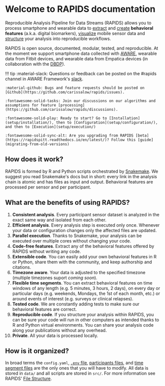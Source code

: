 # Welcome to RAPIDS documentation

Reproducible Analysis Pipeline for Data Streams (RAPIDS) allows you to process smartphone and wearable data to [extract](features/feature-introduction.md) and [create](features/add-new-features.md) **behavioral features** (a.k.a. digital biomarkers), [visualize](visualizations/data-quality-visualizations.md) mobile sensor data and [structure](workflow-examples/analysis.md) your analysis into reproducible workflows.

RAPIDS is open source, documented, modular, tested, and reproducible. At the moment we support smartphone data collected with [AWARE](https://awareframework.com/), wearable data from Fitbit devices, and wearable data from Empatica devices (in collaboration with the [DBDP](https://dbdp.org/)).

!!! tip
    :material-slack: Questions or feedback can be posted on the \#rapids channel in AWARE Framework\'s [slack](http://awareframework.com:3000/). 

    :material-github: Bugs and feature requests should be posted on [Github](https://github.com/carissalow/rapids/issues). 

    :fontawesome-solid-tasks: Join our discussions on our algorithms and assumptions for feature [processing](https://github.com/carissalow/rapids/discussions).

    :fontawesome-solid-play: Ready to start? Go to [Installation](setup/installation/), then to [Configuration](setup/configuration/), and then to [Execution](setup/execution/)

    :fontawesome-solid-sync-alt: Are you upgrading from RAPIDS [beta](https://rapidspitt.readthedocs.io/en/latest/)? Follow this [guide](migrating-from-old-versions)

## How does it work?

RAPIDS is formed by R and Python scripts orchestrated by [Snakemake](https://snakemake.readthedocs.io/en/stable/). We suggest you read Snakemake's docs but in short: every link in the analysis chain is atomic and has files as input and output. Behavioral features are processed per sensor and per participant.

## What are the benefits of using RAPIDS?

1. **Consistent analysis**. Every participant sensor dataset is analyzed in the exact same way and isolated from each other.
2. **Efficient analysis**. Every analysis step is executed only once. Whenever your data or configuration changes only the affected files are updated.
5. **Parallel execution**. Thanks to Snakemake, your analysis can be executed over multiple cores without changing your code.
6. **Code-free features**. Extract any of the behavioral features offered by RAPIDS without writing any code.
7. **Extensible code**. You can easily add your own behavioral features in R or Python, share them with the community, and keep authorship and citations.
8. **Timezone aware**. Your data is adjusted to the specified timezone (multiple timezones suport *coming soon*).
9. **Flexible time segments**. You can extract behavioral features on time windows of any length (e.g. 5 minutes, 3 hours, 2 days), on every day or particular days (e.g. weekends, Mondays, the 1st of each month, etc.) or around events of interest (e.g. surveys or clinical relapses).
10. **Tested code**. We are constantly adding tests to make sure our behavioral features are correct.
11. **Reproducible code**. If you structure your analysis within RAPIDS, you can be sure your code will run in other computers as intended thanks to R and Python virtual environments. You can share your analysis code along your publications without any overhead.
12. **Private**. All your data is processed locally.

## How is it organized?

In broad terms the `config.yaml`, [`.env` file](setup/configuration/#database-credentials), [participants files](setup/configuration/#participant-files), and [time segment files](setup/configuration/#time-segments) are the only ones that you will have to modify. All data is stored in `data/` and all scripts are stored in `src/`. For more information see RAPIDS' [File Structure](file-structure.md).
